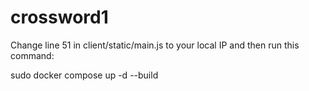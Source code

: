 # crossword1

Change line 51 in client/static/main.js to your local IP and then run this command:

sudo docker compose up -d --build
